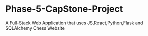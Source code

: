 # Phase-5-CapStone-Project
A Full-Stack Web Application that uses JS,React,Python,Flask and SQLAlchemy
Chess Website
